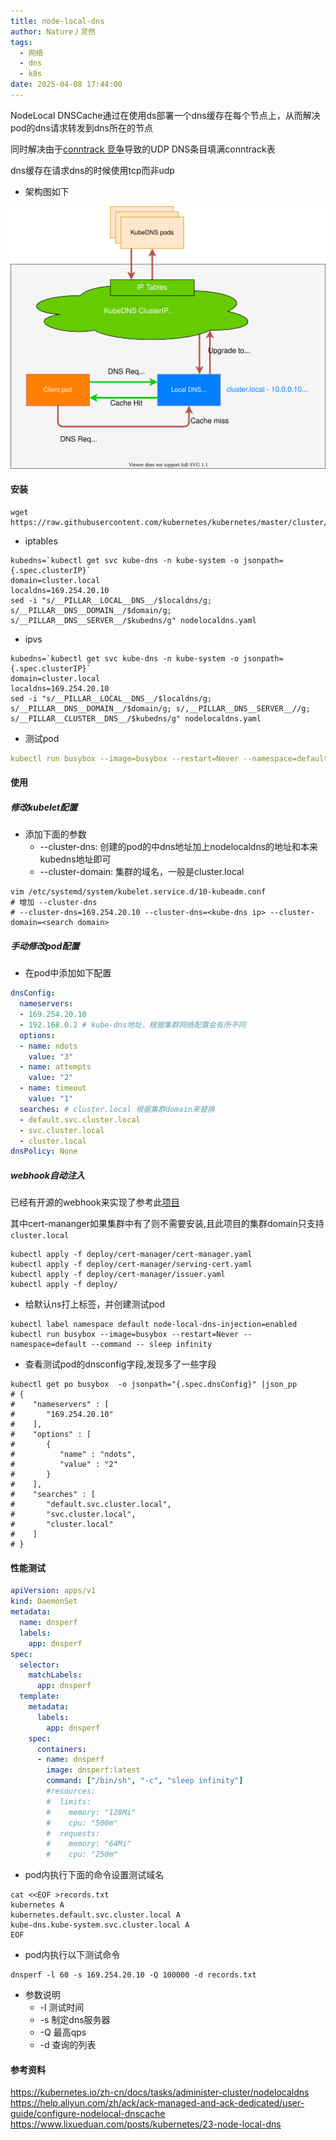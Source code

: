 ```yaml
---
title: node-local-dns
author: Nature丿灵然
tags:
  - 网络
  - dns
  - k8s
date: 2025-04-08 17:44:00
---
```

NodeLocal DNSCache通过在使用ds部署一个dns缓存在每个节点上，从而解决pod的dns请求转发到dns所在的节点

<!--more-->

同时解决由于[conntrack 竞争](https://github.com/kubernetes/kubernetes/issues/56903)导致的UDP DNS条目填满conntrack表

dns缓存在请求dns的时候使用tcp而非udp

- 架构图如下

![alt text](../images/node-local-dns-1.svg)

#### 安装

```shell
wget https://raw.githubusercontent.com/kubernetes/kubernetes/master/cluster/addons/dns/nodelocaldns/nodelocaldns.yaml
```

- iptables

```shell
kubedns=`kubectl get svc kube-dns -n kube-system -o jsonpath={.spec.clusterIP}`
domain=cluster.local
localdns=169.254.20.10
sed -i "s/__PILLAR__LOCAL__DNS__/$localdns/g; s/__PILLAR__DNS__DOMAIN__/$domain/g; s/__PILLAR__DNS__SERVER__/$kubedns/g" nodelocaldns.yaml
```

- ipvs

```shell
kubedns=`kubectl get svc kube-dns -n kube-system -o jsonpath={.spec.clusterIP}`
domain=cluster.local
localdns=169.254.20.10
sed -i "s/__PILLAR__LOCAL__DNS__/$localdns/g; s/__PILLAR__DNS__DOMAIN__/$domain/g; s/,__PILLAR__DNS__SERVER__//g; s/__PILLAR__CLUSTER__DNS__/$kubedns/g" nodelocaldns.yaml
```

- 测试pod

```yaml
kubectl run busybox --image=busybox --restart=Never --namespace=default --command -- sleep infinity
```

#### 使用

##### 修改kubelet配置

- 添加下面的参数  
  - --cluster-dns: 创建的pod的中dns地址加上nodelocaldns的地址和本来kubedns地址即可
  - --cluster-domain: 集群的域名，一般是cluster.local

```shell
vim /etc/systemd/system/kubelet.service.d/10-kubeadm.conf 
# 增加 --cluster-dns
# --cluster-dns=169.254.20.10 --cluster-dns=<kube-dns ip> --cluster-domain=<search domain>
```

##### 手动修改pod配置

- 在pod中添加如下配置

```yaml
dnsConfig:
  nameservers:
  - 169.254.20.10
  - 192.168.0.2 # kube-dns地址，根据集群网络配置会有所不同
  options:
  - name: ndots
    value: "3"
  - name: attempts
    value: "2"
  - name: timeout
    value: "1"
  searches: # cluster.local 根据集群domain来替换
  - default.svc.cluster.local
  - svc.cluster.local
  - cluster.local
dnsPolicy: None
```

##### webhook自动注入

已经有开源的webhook来实现了参考此[项目](https://github.com/lixd/nodelocaldns-admission-webhook)

其中cert-mananger如果集群中有了则不需要安装,且此项目的集群domain只支持`cluster.local`

```shell
kubectl apply -f deploy/cert-manager/cert-manager.yaml
kubectl apply -f deploy/cert-manager/serving-cert.yaml
kubectl apply -f deploy/cert-manager/issuer.yaml
kubectl apply -f deploy/
```

- 给默认ns打上标签，并创建测试pod

```shell
kubectl label namespace default node-local-dns-injection=enabled
kubectl run busybox --image=busybox --restart=Never --namespace=default --command -- sleep infinity
```

- 查看测试pod的dnsconfig字段,发现多了一些字段

```shell
kubectl get po busybox  -o jsonpath="{.spec.dnsConfig}" |json_pp
# {
#    "nameservers" : [
#       "169.254.20.10"
#    ],
#    "options" : [
#       {
#          "name" : "ndots",
#          "value" : "2"
#       }
#    ],
#    "searches" : [
#       "default.svc.cluster.local",
#       "svc.cluster.local",
#       "cluster.local"
#    ]
# }
```

#### 性能测试

```yaml
apiVersion: apps/v1
kind: DaemonSet
metadata:
  name: dnsperf
  labels:
    app: dnsperf
spec:
  selector:
    matchLabels:
      app: dnsperf
  template:
    metadata:
      labels:
        app: dnsperf
    spec:
      containers:
      - name: dnsperf
        image: dnsperf:latest
        command: ["/bin/sh", "-c", "sleep infinity"]
        #resources:
        #  limits:
        #    memory: "128Mi"
        #    cpu: "500m"
        #  requests:
        #    memory: "64Mi"
        #    cpu: "250m"
```

- pod内执行下面的命令设置测试域名

```shell
cat <<EOF >records.txt
kubernetes A
kubernetes.default.svc.cluster.local A
kube-dns.kube-system.svc.cluster.local A
EOF
```

- pod内执行以下测试命令

```shell
dnsperf -l 60 -s 169.254.20.10 -Q 100000 -d records.txt
```

- 参数说明
  - -l 测试时间
  - -s 制定dns服务器
  - -Q 最高qps
  - -d 查询的列表

#### 参考资料

<https://kubernetes.io/zh-cn/docs/tasks/administer-cluster/nodelocaldns>
<https://help.aliyun.com/zh/ack/ack-managed-and-ack-dedicated/user-guide/configure-nodelocal-dnscache>
<https://www.lixueduan.com/posts/kubernetes/23-node-local-dns>
